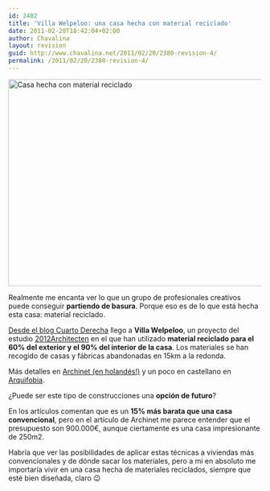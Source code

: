```yaml
---
id: 2402
title: 'Villa Welpeloo: una casa hecha con material reciclado'
date: 2011-02-20T18:42:04+02:00
author: Chavalina
layout: revision
guid: http://www.chavalina.net/2011/02/20/2380-revision-4/
permalink: /2011/02/20/2380-revision-4/
---
```

<img class="aligncenter size-full wp-image-2399" title="casareciclada" src="http://www.chavalina.net/imagenes/2011/02/casareciclada.jpg" alt="Casa hecha con material reciclado" width="537" height="411" srcset="http://www.chavalina.net/imagenes/2011/02/casareciclada.jpg 537w, http://www.chavalina.net/imagenes/2011/02/casareciclada-300x229.jpg 300w, http://www.chavalina.net/imagenes/2011/02/casareciclada-500x382.jpg 500w" sizes="(max-width: 537px) 100vw, 537px" />

Realmente me encanta ver lo que un grupo de profesionales creativos puede conseguir **partiendo de basura**. Porque eso es de lo que está hecha esta casa: material reciclado.

<a href="http://www.cuartoderecha.com/5002/" target="_blank">Desde el blog Cuarto Derecha</a> llego a **Villa Welpeloo**, un proyecto del estudio <a href="http://www.2012architecten.nl/#/English,Villa%20Welpeloo" target="_blank">2012Architecten</a> en el que han utilizado **material reciclado para el 60% del exterior y el 90% del interior de la casa**. Los materiales se han recogido de casas y fábricas abandonadas en 15km a la redonda.

Más detalles en <a href="http://www.archined.nl/reportages/wederopbouw-nieuwe-stijl/" target="_blank">Archinet (en holandés!)</a> y un poco en castellano en <a href="http://arquifobia.blogspot.com/2010/10/villa-welpeloo-2012architecten.html" target="_blank">Arquifobia</a>.

¿Puede ser este tipo de construcciones una **opción de futuro**?

En los artículos comentan que es un **15% más barata que una casa convencional**, pero en el artículo de Archinet me parece entender que el presupuesto son 900.000€, aunque ciertamente es una casa impresionante de 250m2.

Habría que ver las posibilidades de aplicar estas técnicas a viviendas más convencionales y de dónde sacar los materiales, pero a mi en absoluto me importaría vivir en una casa hecha de materiales reciclados, siempre que esté bien diseñada, claro 😉